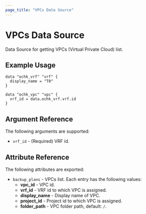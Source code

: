 ```yaml
---
page_title: "VPCs Data Source"
---
```


# VPCs Data Source

Data Source for getting VPCs (Virtual Private Cloud) list.

## Example Usage

```hcl
data "ochk_vrf" "vrf" {
  display_name = "T0"
}

data "ochk_vpc" "vpc" {
  vrf_id = data.ochk_vrf.vrf.id
}
```

## Argument Reference

The following arguments are supported:

* `vrf_id` - (Required) VRF id.

## Attribute Reference

The following attributes are exported:
* `backup_plans` - VPCs list. Each entry has the following values:
  * **vpc_id** - VPC id.
  * **vrf_id** - VRF id to which VPC is assigned.
  * **display_name** - Display name of VPC.
  * **project_id** - Project id to which VPC is assigned.
  * **folder_path** - VPC folder path, default: `/`.
